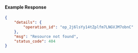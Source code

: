 <!-- Code generated for API Clients. DO NOT EDIT. -->

#### Example Response

```json
{
	"details": {
		"operation_id": "op_2j6lsYy14tZplfm7LNGVJM7obnC"
	},
	"msg": "Resource not found",
	"status_code": 404
}
```
